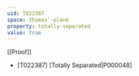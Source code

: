 ```yaml
---
uid: T022387
space: thomas'-plank
property: totally-separated
value: true
---
```

[[Proof]]

* [T022387] [Totally Separated|P000048]

